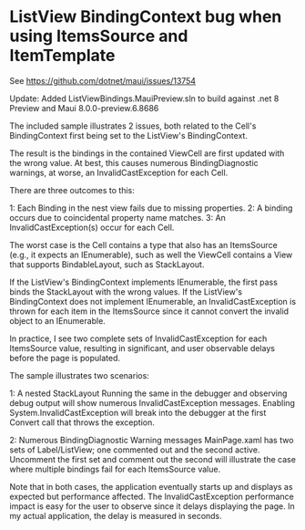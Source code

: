 # ListView BindingContext bug when using ItemsSource and ItemTemplate

See https://github.com/dotnet/maui/issues/13754

Update: Added ListViewBindings.MauiPreview.sln to build against 
.net 8 Preview and Maui 8.0.0-preview.6.8686

The included sample illustrates 2 issues, both related to the Cell's BindingContext first being set to 
the ListView's BindingContext.

The result is the bindings in the contained ViewCell are first updated with the wrong value.
At best, this causes numerous BindingDiagnostic warnings, at worse, 
an InvalidCastException for each Cell.

There are three outcomes to this: 

1: Each Binding in the nest view fails due to missing properties.
2: A binding occurs due to coincidental property name matches.
3: An InvalidCastException(s) occur for each Cell.

The worst case is the Cell contains a type that also has an ItemsSource (e.g., it expects an IEnumerable), 
such as well the ViewCell contains a View that supports BindableLayout, such as StackLayout.

If the ListView's BindingContext implements IEnumerable, the first pass binds the StackLayout with the 
wrong values.  If the ListView's BindingContext does not implement IEnumerable, an InvalidCastException
is thrown for each item in the ItemsSource since it cannot convert the invalid object to an IEnumerable.

In practice, I see two complete sets of InvalidCastException for each ItemsSource value, resulting in 
significant, and user observable delays before the page is populated.

The sample illustrates two scenarios:

1: A nested StackLayout
Running the same in the debugger and observing debug output will show numerous InvalidCastException messages.
Enabling System.InvalidCastException will break into the debugger at the first Convert call that throws the exception.

2: Numerous BindingDiagnostic Warning messages
MainPage.xaml has two sets of Label/ListView; one commented out and the second active.  Uncomment the first
set and comment out the second will illustrate the case where multiple bindings fail for each ItemsSource value.

Note that in both cases, the application eventually starts up and displays as expected but performance 
affected. The InvalidCastException performance impact is easy for the user to observe since it delays
displaying the page. In my actual application, the delay is measured in seconds.